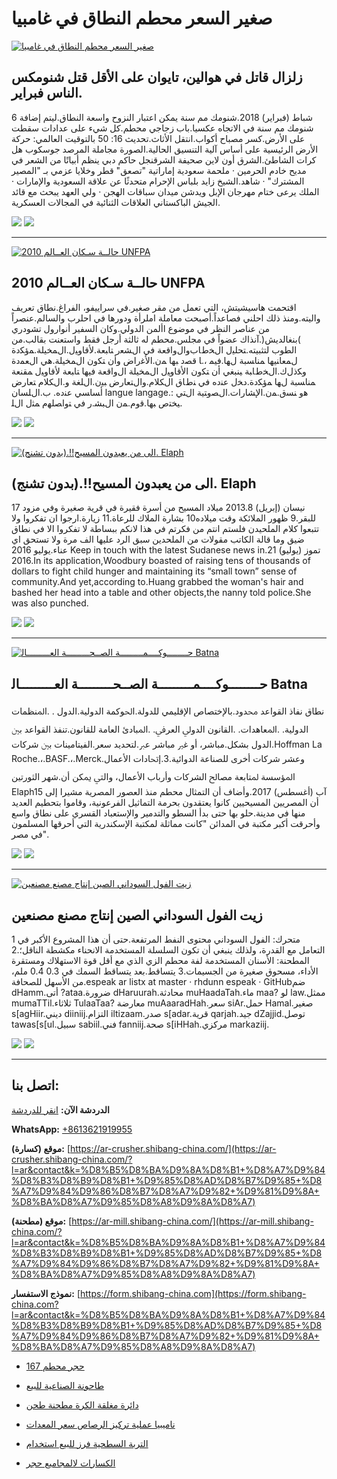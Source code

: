 # صغير السعر محطم النطاق في غامبيا

<a href="https://swt.shibang-china.com/?l=ar&img&k=%D8%B5%D8%BA%D9%8A%D8%B1+%D8%A7%D9%84%D8%B3%D8%B9%D8%B1+%D9%85%D8%AD%D8%B7%D9%85+%D8%A7%D9%84%D9%86%D8%B7%D8%A7%D9%82+%D9%81%D9%8A+%D8%BA%D8%A7%D9%85%D8%A8%D9%8A%D8%A7" target="_blank">![صغير السعر محطم النطاق في غامبيا](http://static.shibang-china.com/all-800x300/1169.jpg)</a>

## زلزال قاتل في هوالين، تايوان على الأقل قتل شنومكس الناس فبراير.
6 شباط (فبراير) 2018.شنومك مم سنة يمكن اعتبار النزوح واسعة النطاق.ليتم إضافة شنومك مم سنة في الاتجاه عكسيا.باب زجاجي محطم.كل شيء على عدادات سقطت على الأرض.كسر مصباح أكواب.انتقل الأثاث.تحديث 16: 50 بالتوقيت العالمي: حركة الأرض الرئيسية على أساس آلية التنسيق الحالية.الصورة مجاملة المرصد جوسكوب هل كرات الشاطئ.الشرق أون لاين صحيفة الشرقنجل حاكم دبي ينظم أبياتًا من الشعر في مديح خادم الحرمين &middot; ملحمة سعودية إماراتية &quot;تصعق&quot; قطر وخلايا عزمي بـ &quot;المصير المشترك&quot; &middot; شاهد.الشيخ زايد بلباس الإحرام متحدثًا عن علاقة السعودية والإمارات &middot; الملك يرعى ختام مهرجان الإبل ويدشن ميدان سباقات الهجن &middot; ولي العهد يبحث مع قائد الجيش الباكستاني العلاقات الثنائية في المجالات العسكرية.


<a href="https://whatsapp.shibangsoft.com/WhatsApp.php" target="_blank" title="WhatsApp">![](http://static.shibang-china.com/icon/whatsapp.png)</a> <a href="https://swt.shibang-china.com/?l=ar&icon&k=%D8%B5%D8%BA%D9%8A%D8%B1+%D8%A7%D9%84%D8%B3%D8%B9%D8%B1+%D9%85%D8%AD%D8%B7%D9%85+%D8%A7%D9%84%D9%86%D8%B7%D8%A7%D9%82+%D9%81%D9%8A+%D8%BA%D8%A7%D9%85%D8%A8%D9%8A%D8%A7" target="_blank">![](http://static.shibang-china.com/icon/chat-ar.png)</a>

---

<a href="https://swt.shibang-china.com/?l=ar&img&k=%D8%B5%D8%BA%D9%8A%D8%B1+%D8%A7%D9%84%D8%B3%D8%B9%D8%B1+%D9%85%D8%AD%D8%B7%D9%85+%D8%A7%D9%84%D9%86%D8%B7%D8%A7%D9%82+%D9%81%D9%8A+%D8%BA%D8%A7%D9%85%D8%A8%D9%8A%D8%A7" target="_blank">![حالــة سـكان العــالم 2010 UNFPA](http://static.shibang-china.com/all-800x300/168.jpg)</a>

## حالــة سـكان العــالم 2010 UNFPA
اقتحمت هاسيشيتش، التي تعمل من مقر صغير.في سراييفو، الفراغ.نطاق تعريف واليته.ومنذ ذلك احلني فصاعداً.أصبحت معاملة املرأة ودورها في احلرب والسالم.عنصراً من عناصر النظر في موضوع األمن الدولي.وكان السفير أنوارول تشودري )بنغالديش(.آنذاك عضواً في مجلس.محطم له ثالثة أرجل فقط واستعنت بقالب.من الطوب لتثبيته.ﺘﺤﻠﻴل ﺍﻝﺨﻁﺎﺏﻭﺍﻝﻭﺍﻗﻌﺔ ﻓﻲ ﺍﻝﺸﻌﺭ ﺘﺎﺒﻌﺔ.ﻷﻗﺎﻭﻴل.ﺍﻝﻤﺨﻴﻠﺔ.ﻤﺅﻜﺩﺓ ﻝﻤﻌﺎﻨﻴﻬﺎ ﻤﻨﺎﺴﺒﺔ ﻝﻬﺎ.ﻓﻴﻤ ،.ﺎ ﻗﺼﺩ ﺒﻬﺎ ﻤﻥ.ﺍﻷﻏﺭﺍﺽ ﻭﺃﻥ ﺘﻜﻭﻥ ﺍﻝﻤﺨﻴﻠﺔ.ﻫﻲ ﺍﻝﻌﻤﺩﺓ ﻭﻜﺫﻝﻙ.ﺍﻝﺨﻁﺎﺒﺔ ﻴﻨﺒﻐﻲ ﺃﻥ ﺘﻜﻭﻥ ﺍﻷﻗﺎﻭﻴل ﺍﻝﻤﺨﻴﻠﺔ ﺍﻝﻭﺍﻗﻌﺔ ﻓﻴﻬﺎ ﺘﺎﺒﻌﺔ ﻷﻗﺎﻭﻴل ﻤﻘﻨﻌﺔ ﻤﻨﺎﺴﺒﺔ ﻝﻬﺎ ﻤﺅﻜﺩﺓ.ﺩﺨل ﻋﻨﺩﻩ ﻓﻲ ﻨﻁﺎﻕ ﺍﻝﻜﻼﻡ.ﻭﺍﻝﺘﻌﺎﺭﺽ ﺒﻴﻥ.ﺍﻝﻠﻐﺔ ﻭ.ﺍﻝﻜﻼﻡ ﺘﻌﺎﺭﺽ ﺃﺴﺎﺴﻲ ﻋﻨﺩﻩ. ﺏ.ﺍﻝﻠﺴﺎﻥ langue langage.: ﻫﻭ ﻨﺴﻕ.ﻤﻥ.ﺍﻹﺸﺎﺭﺍﺕ.ﺍﻝﺼﻭﺘﻴﺔ ﺍﻝﺘﻲ ﻴﺨﺘﺹ ﺒﻬﺎ.ﻗﻭﻡ.ﻤﻥ ﺍﻝﺒﺸ.ﺭ ﻓﻲ ﺘﻭﺍﺼﻠﻬﻡ ﻤﺜل ﺍﻝﻠ.


<a href="https://whatsapp.shibangsoft.com/WhatsApp.php" target="_blank" title="WhatsApp">![](http://static.shibang-china.com/icon/whatsapp.png)</a> <a href="https://swt.shibang-china.com/?l=ar&icon&k=%D8%B5%D8%BA%D9%8A%D8%B1+%D8%A7%D9%84%D8%B3%D8%B9%D8%B1+%D9%85%D8%AD%D8%B7%D9%85+%D8%A7%D9%84%D9%86%D8%B7%D8%A7%D9%82+%D9%81%D9%8A+%D8%BA%D8%A7%D9%85%D8%A8%D9%8A%D8%A7" target="_blank">![](http://static.shibang-china.com/icon/chat-ar.png)</a>

---

<a href="https://swt.shibang-china.com/?l=ar&img&k=%D8%B5%D8%BA%D9%8A%D8%B1+%D8%A7%D9%84%D8%B3%D8%B9%D8%B1+%D9%85%D8%AD%D8%B7%D9%85+%D8%A7%D9%84%D9%86%D8%B7%D8%A7%D9%82+%D9%81%D9%8A+%D8%BA%D8%A7%D9%85%D8%A8%D9%8A%D8%A7" target="_blank">![الى من يعبدون المسيح!!.(بدون تشنج). Elaph](http://static.shibang-china.com/all-800x300/899.jpg)</a>

## الى من يعبدون المسيح!!.(بدون تشنج). Elaph
17 نيسان (إبريل) 2013.8 ميلاد المسيح من أسرة فقيرة في قرية صغيرة وفي مزود للبقر.9 ظهور الملائكة وقت ميلاده10 بشارة الملاك للرعاة.11 زيارة.ارجوا ان تفكروا ولا تتبعوا كلام الملحيدن فلستم انتم من فكرتم في هذا لانكم ببساطة لا تفكروا الا في نطاق ضيق وما قالة الكاتب مقولات من الملحدين سبق الرد عليها الف مرة ولا تستحق اي عناء.يوليو 2016 Keep in touch with the latest Sudanese news in.21 تموز (يوليو) 2016.In its application,Woodbury boasted of raising tens of thousands of dollars to fight child hunger and maintaining its “small town” sense of community.And yet,according to.Huang grabbed the woman&#39;s hair and bashed her head into a table and other objects,the nanny told police.She was also punched.


<a href="https://whatsapp.shibangsoft.com/WhatsApp.php" target="_blank" title="WhatsApp">![](http://static.shibang-china.com/icon/whatsapp.png)</a> <a href="https://swt.shibang-china.com/?l=ar&icon&k=%D8%B5%D8%BA%D9%8A%D8%B1+%D8%A7%D9%84%D8%B3%D8%B9%D8%B1+%D9%85%D8%AD%D8%B7%D9%85+%D8%A7%D9%84%D9%86%D8%B7%D8%A7%D9%82+%D9%81%D9%8A+%D8%BA%D8%A7%D9%85%D8%A8%D9%8A%D8%A7" target="_blank">![](http://static.shibang-china.com/icon/chat-ar.png)</a>

---

<a href="https://swt.shibang-china.com/?l=ar&img&k=%D8%B5%D8%BA%D9%8A%D8%B1+%D8%A7%D9%84%D8%B3%D8%B9%D8%B1+%D9%85%D8%AD%D8%B7%D9%85+%D8%A7%D9%84%D9%86%D8%B7%D8%A7%D9%82+%D9%81%D9%8A+%D8%BA%D8%A7%D9%85%D8%A8%D9%8A%D8%A7" target="_blank">![ﺣــــــــﻮﻛــــﻤـــــــــﺔ اﻟﺼــﺤـــــــــﺔ اﻟﻌـــــــــﺎﻟ Batna](http://static.shibang-china.com/all-800x300/650.jpg)</a>

## ﺣــــــــﻮﻛــــﻤـــــــــﺔ اﻟﺼــﺤـــــــــﺔ اﻟﻌـــــــــﺎﻟ Batna
ﻧﻄﺎق ﻧﻔﺎذ اﻟﻘﻮاﻋﺪ ﳏﺪود.ﺑﺎﻹﺧﺘﺼﺎص اﻹﻗﻠﻴﻤﻲ ﻟﻠﺪوﻟﺔ.اﳊﻮﻛﻤﺔ اﻟﺪوﻟﻴﺔ.اﻟﺪول . .اﳌﻨﻈﻤﺎت اﻟﺪوﻟﻴﺔ. .اﳌﻌﺎﻫﺪات. .اﻟﻘﺎﻧﻮن اﻟﺪوﱄ اﻟﻌﺮﰲ. .اﳌﺒﺎدئ اﻟﻌﺎﻣﺔ ﻟﻠﻘﺎﻧﻮن.ﺗﻨﻔﺬ اﻟﻘﻮاﻋﺪ ﺑﲔ اﻟﺪول ﺑﺸﻜﻞ.ﻣﺒﺎﺷﺮ، أو ﻏﲑ ﻣﺒﺎﺷﺮ ﻋﱪ.ﻟﺘﺤﺪﻳﺪ ﺳﻌﺮ.اﻟﻔﻴﺘﺎﻣﻴﻨﺎت ﺑﲔ ﺷﺮﻛﺎت.Hoffman La Roche.،.BASF.،.Merck.وﻋﺸﺮ ﺷﺮﻛﺎت أﺧﺮى ﻟﻠﺼﻨﺎﻋﺔ اﻟﺪواﺋﻴﺔ.3.إﲢﺎدات اﻷﻋﻤﺎل اﳌﺆﺳﺴﺔ ﳌﺘﺎﺑﻌﺔ ﻣﺼﺎﱀ اﻟﺸﺮﻛﺎت وأرﺑﺎب اﻷﻋﻤﺎل، واﻟﱵ ﳝﻜﻦ أن.شهر الثورتين Elaph15 آب (أغسطس) 2017.وأضاف أن التمثال محطم منذ العصور المصرية مشيرا إلى أن المصريين المسيحيين كانوا يعتقدون بحرمة التماثيل الفرعونية، وقاموا بتحطيم العديد منها في مدينة.حلو بها حتى بدأ السطو والتدمير والإستعباد القسري على نطاق واسع وأحرقت أكبر مكتبة في المدائن &quot;كانت مماثلة لمكتبة الإسكندرية التي أحرقها المسلمون في مصر&quot;.


<a href="https://whatsapp.shibangsoft.com/WhatsApp.php" target="_blank" title="WhatsApp">![](http://static.shibang-china.com/icon/whatsapp.png)</a> <a href="https://swt.shibang-china.com/?l=ar&icon&k=%D8%B5%D8%BA%D9%8A%D8%B1+%D8%A7%D9%84%D8%B3%D8%B9%D8%B1+%D9%85%D8%AD%D8%B7%D9%85+%D8%A7%D9%84%D9%86%D8%B7%D8%A7%D9%82+%D9%81%D9%8A+%D8%BA%D8%A7%D9%85%D8%A8%D9%8A%D8%A7" target="_blank">![](http://static.shibang-china.com/icon/chat-ar.png)</a>

---

<a href="https://swt.shibang-china.com/?l=ar&img&k=%D8%B5%D8%BA%D9%8A%D8%B1+%D8%A7%D9%84%D8%B3%D8%B9%D8%B1+%D9%85%D8%AD%D8%B7%D9%85+%D8%A7%D9%84%D9%86%D8%B7%D8%A7%D9%82+%D9%81%D9%8A+%D8%BA%D8%A7%D9%85%D8%A8%D9%8A%D8%A7" target="_blank">![زيت الفول السوداني الصين إنتاج مصنع مصنعين](http://static.shibang-china.com/all-800x300/202.jpg)</a>

## زيت الفول السوداني الصين إنتاج مصنع مصنعين
1 متحرك: الفول السوداني محتوى النفط المرتفعة.حتى أن هذا المشروع الأكبر في التعامل مع القدرة، ولذلك ينبغي أن تكون السلسلة المستخدمة الانحناء مكشطة الناقل؛.2 المطحنة: الأسنان المستخدمة لفة محطم الزي الذي مع أقل قوة الاستهلاك ومستقرة الأداء، مسحوق صغيرة من الجسيمات.3 يتساقط.بعد يتساقط السمك في 0.3 0.4 ملم، من الأسهل للصحافة.espeak ar listx at master · rhdunn espeak · GitHubضم dHamm.أتى ?ataa.ضرورة dHaruurah.محادثة muHaadaTah.ماء maa? لو law.ممثل mumaTTil.ثلاثاء TulaaTaa? معارضة muAaaradHah.سعر siAr.حمل Hamal.صغير s[agHiir.ديني diiniij.التزام iltizaam.صدر s[adar.قرية qarjah.جيد dZajjid.توصل tawas[s[ul.سبيل sabiil.فني fanniij.صحة s[iHHah.مركزي markaziij.


<a href="https://whatsapp.shibangsoft.com/WhatsApp.php" target="_blank" title="WhatsApp">![](http://static.shibang-china.com/icon/whatsapp.png)</a> <a href="https://swt.shibang-china.com/?l=ar&icon&k=%D8%B5%D8%BA%D9%8A%D8%B1+%D8%A7%D9%84%D8%B3%D8%B9%D8%B1+%D9%85%D8%AD%D8%B7%D9%85+%D8%A7%D9%84%D9%86%D8%B7%D8%A7%D9%82+%D9%81%D9%8A+%D8%BA%D8%A7%D9%85%D8%A8%D9%8A%D8%A7" target="_blank">![](http://static.shibang-china.com/icon/chat-ar.png)</a>

---
## اتصل بنا:

**الدردشة الآن:** [انقر للدردشة](https://swt.shibang-china.com?l=ar&contact&k=%D8%B5%D8%BA%D9%8A%D8%B1+%D8%A7%D9%84%D8%B3%D8%B9%D8%B1+%D9%85%D8%AD%D8%B7%D9%85+%D8%A7%D9%84%D9%86%D8%B7%D8%A7%D9%82+%D9%81%D9%8A+%D8%BA%D8%A7%D9%85%D8%A8%D9%8A%D8%A7)

**WhatsApp:**  [+8613621919955](https://whatsapp.shibangsoft.com/WhatsApp.php)

**موقع (كسارة):** [https://ar-crusher.shibang-china.com/](https://ar-crusher.shibang-china.com/?l=ar&contact&k=%D8%B5%D8%BA%D9%8A%D8%B1+%D8%A7%D9%84%D8%B3%D8%B9%D8%B1+%D9%85%D8%AD%D8%B7%D9%85+%D8%A7%D9%84%D9%86%D8%B7%D8%A7%D9%82+%D9%81%D9%8A+%D8%BA%D8%A7%D9%85%D8%A8%D9%8A%D8%A7)

**موقع (مطحنة):** [https://ar-mill.shibang-china.com/](https://ar-mill.shibang-china.com/?l=ar&contact&k=%D8%B5%D8%BA%D9%8A%D8%B1+%D8%A7%D9%84%D8%B3%D8%B9%D8%B1+%D9%85%D8%AD%D8%B7%D9%85+%D8%A7%D9%84%D9%86%D8%B7%D8%A7%D9%82+%D9%81%D9%8A+%D8%BA%D8%A7%D9%85%D8%A8%D9%8A%D8%A7)

**نموذج الاستفسار:** [https://form.shibang-china.com](https://form.shibang-china.com?l=ar&contact&k=%D8%B5%D8%BA%D9%8A%D8%B1+%D8%A7%D9%84%D8%B3%D8%B9%D8%B1+%D9%85%D8%AD%D8%B7%D9%85+%D8%A7%D9%84%D9%86%D8%B7%D8%A7%D9%82+%D9%81%D9%8A+%D8%BA%D8%A7%D9%85%D8%A8%D9%8A%D8%A7)

* [حجر محطم 167](../27/%D8%AD%D8%AC%D8%B1%20%D9%85%D8%AD%D8%B7%D9%85%20167.md)

* [طاحونة الصناعية للبيع](../27/%D8%B7%D8%A7%D8%AD%D9%88%D9%86%D8%A9%20%D8%A7%D9%84%D8%B5%D9%86%D8%A7%D8%B9%D9%8A%D8%A9%20%D9%84%D9%84%D8%A8%D9%8A%D8%B9.md)

* [دائرة مغلقة الكرة مطحنة طحن](../29/%D8%AF%D8%A7%D8%A6%D8%B1%D8%A9%20%D9%85%D8%BA%D9%84%D9%82%D8%A9%20%D8%A7%D9%84%D9%83%D8%B1%D8%A9%20%D9%85%D8%B7%D8%AD%D9%86%D8%A9%20%D8%B7%D8%AD%D9%86.md)

* [ناميبيا عملية تركيز الرصاص سعر المعدات](../30/%D9%86%D8%A7%D9%85%D9%8A%D8%A8%D9%8A%D8%A7%20%D8%B9%D9%85%D9%84%D9%8A%D8%A9%20%D8%AA%D8%B1%D9%83%D9%8A%D8%B2%20%D8%A7%D9%84%D8%B1%D8%B5%D8%A7%D8%B5%20%D8%B3%D8%B9%D8%B1%20%D8%A7%D9%84%D9%85%D8%B9%D8%AF%D8%A7%D8%AA.md)

* [التربة السطحية فرز للبيع استخدام](../30/%D8%A7%D9%84%D8%AA%D8%B1%D8%A8%D8%A9%20%D8%A7%D9%84%D8%B3%D8%B7%D8%AD%D9%8A%D8%A9%20%D9%81%D8%B1%D8%B2%20%D9%84%D9%84%D8%A8%D9%8A%D8%B9%20%D8%A7%D8%B3%D8%AA%D8%AE%D8%AF%D8%A7%D9%85.md)

* [الكسارات لالمجاميع حجر](../26/%D8%A7%D9%84%D9%83%D8%B3%D8%A7%D8%B1%D8%A7%D8%AA%20%D9%84%D8%A7%D9%84%D9%85%D8%AC%D8%A7%D9%85%D9%8A%D8%B9%20%D8%AD%D8%AC%D8%B1.md)